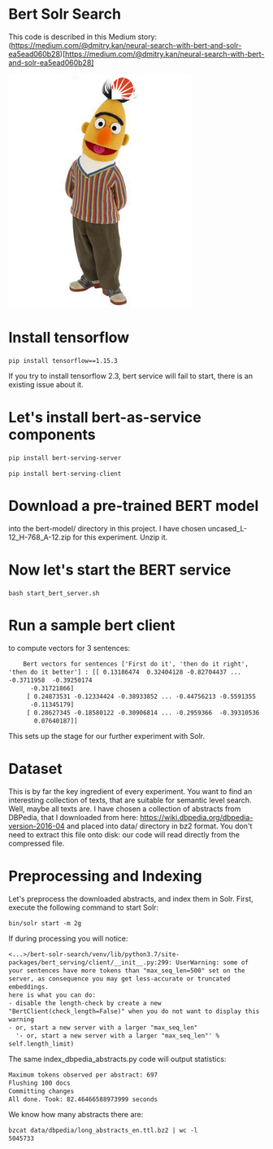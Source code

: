 Bert Solr Search
===

This code is described in this Medium story: 
(https://medium.com/@dmitry.kan/neural-search-with-bert-and-solr-ea5ead060b28)[https://medium.com/@dmitry.kan/neural-search-with-bert-and-solr-ea5ead060b28]

![Bert in Solr hat](img/bert.png)

# Install tensorflow

`pip install tensorflow==1.15.3`

If you try to install tensorflow 2.3, bert service will fail to start, there is an existing issue about it.

# Let's install bert-as-service components

`pip install bert-serving-server`

`pip install bert-serving-client`    

# Download a pre-trained BERT model 
into the bert-model/ directory in this project. I have chosen uncased_L-12_H-768_A-12.zip
for this experiment. Unzip it.

# Now let's start the BERT service

`bash start_bert_server.sh`

# Run a sample bert client
 to compute vectors for 3 sentences:

        Bert vectors for sentences ['First do it', 'then do it right', 'then do it better'] : [[ 0.13186474  0.32404128 -0.82704437 ... -0.3711958  -0.39250174
          -0.31721866]
         [ 0.24873531 -0.12334424 -0.38933852 ... -0.44756213 -0.5591355
          -0.11345179]
         [ 0.28627345 -0.18580122 -0.30906814 ... -0.2959366  -0.39310536
           0.07640187]]

This sets up the stage for our further experiment with Solr.

# Dataset
 This is by far the key ingredient of every experiment. You want to find an interesting
collection of texts, that are suitable for semantic level search. Well, maybe all texts are. I have chosen a collection of abstracts from DBPedia,
that I downloaded from here: https://wiki.dbpedia.org/dbpedia-version-2016-04 and placed into data/ directory in bz2 format.
You don't need to extract this file onto disk: our code will read directly from the compressed file.

# Preprocessing and Indexing
Let's preprocess the downloaded abstracts, and index them in Solr. First, execute the following command to start Solr:

    bin/solr start -m 2g
    
If during processing you will notice:

    <...>/bert-solr-search/venv/lib/python3.7/site-packages/bert_serving/client/__init__.py:299: UserWarning: some of your sentences have more tokens than "max_seq_len=500" set on the server, as consequence you may get less-accurate or truncated embeddings.
    here is what you can do:
    - disable the length-check by create a new "BertClient(check_length=False)" when you do not want to display this warning
    - or, start a new server with a larger "max_seq_len"
      '- or, start a new server with a larger "max_seq_len"' % self.length_limit)


The same index_dbpedia_abstracts.py code will output statistics:


    Maximum tokens observed per abstract: 697
    Flushing 100 docs
    Committing changes
    All done. Took: 82.46466588973999 seconds
    
We know how many abstracts there are:    
    
    bzcat data/dbpedia/long_abstracts_en.ttl.bz2 | wc -l
    5045733
    
